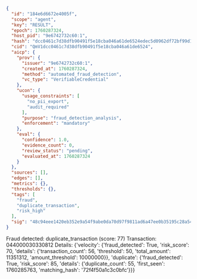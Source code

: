```json
{
  "id": "184e6d6672e4005f",
  "scope": "agent",
  "key": "RESULT",
  "epoch": 1760287324,
  "host_pid": "9e6742732c60:1",
  "hash": "dcc0461c7d38dfb90491f5e18cba046a61de6524edec5d0962df72bf99d15e80",
  "cid": "QmV1dcc0461c7d38dfb90491f5e18cba046a61de6524",
  "aicp": {
    "prov": {
      "issuer": "9e6742732c60:1",
      "created_at": 1760287324,
      "method": "automated_fraud_detection",
      "vc_type": "VerifiableCredential"
    },
    "ucon": {
      "usage_constraints": [
        "no_pii_export",
        "audit_required"
      ],
      "purpose": "fraud_detection_analysis",
      "enforcement": "mandatory"
    },
    "eval": {
      "confidence": 1.0,
      "evidence_count": 0,
      "review_status": "pending",
      "evaluated_at": 1760287324
    }
  },
  "sources": [],
  "edges": [],
  "metrics": {},
  "thresholds": {},
  "tags": [
    "fraud",
    "duplicate_transaction",
    "risk_high"
  ],
  "sig": "48c94eee1420eb352e9a54f9abe0da70d97f9811ad6a47ee0b35195c28a54835"
}
```

Fraud detected: duplicate_transaction (score: 77)
Transaction: 044000030330812
Details: {'velocity': {'fraud_detected': True, 'risk_score': 70, 'details': {'transaction_count': 56, 'threshold': 50, 'total_amount': 11351312, 'amount_threshold': 10000000}}, 'duplicate': {'fraud_detected': True, 'risk_score': 85, 'details': {'duplicate_count': 55, 'first_seen': 1760285763, 'matching_hash': '72f4f50a1c3c0bfc'}}}
